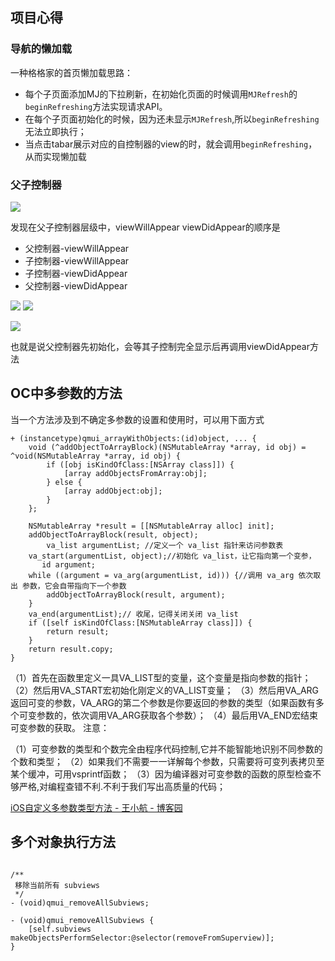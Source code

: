 ## 项目心得


### 导航的懒加载

一种格格家的首页懒加载思路：

* 每个子页面添加MJ的下拉刷新，在初始化页面的时候调用`MJRefresh`的`beginRefreshing`方法实现请求API。
* 在每个子页面初始化的时候，因为还未显示`MJRefresh`,所以`beginRefreshing`无法立即执行；
* 当点击tabar展示对应的自控制器的view的时，就会调用`beginRefreshing`，从而实现懒加载



### 父子控制器

![](https://i.loli.net/2018/11/01/5bda6e1f95c7b.jpg)

发现在父子控制器层级中，viewWillAppear  viewDidAppear的顺序是

* 父控制器-viewWillAppear
* 子控制器-viewWillAppear
* 子控制器-viewDidAppear
* 父控制器-viewDidAppear

![](https://i.loli.net/2018/11/01/5bda6d5712fd0.jpg)
![](https://i.loli.net/2018/11/01/5bda6d752be2f.jpg)

![](https://i.loli.net/2018/11/01/5bda6d4b26216.jpg)

也就是说父控制器先初始化，会等其子控制完全显示后再调用viewDidAppear方法





## OC中多参数的方法

当一个方法涉及到不确定多参数的设置和使用时，可以用下面方式


```objc
+ (instancetype)qmui_arrayWithObjects:(id)object, ... {
    void (^addObjectToArrayBlock)(NSMutableArray *array, id obj) = ^void(NSMutableArray *array, id obj) {
        if ([obj isKindOfClass:[NSArray class]]) {
            [array addObjectsFromArray:obj];
        } else {
            [array addObject:obj];
        }
    };
    
    NSMutableArray *result = [[NSMutableArray alloc] init];
    addObjectToArrayBlock(result, object);
        va_list argumentList; //定义一个 va_list 指针来访问参数表  
    va_start(argumentList, object);//初始化 va_list，让它指向第一个变参，
       id argument;
    while ((argument = va_arg(argumentList, id))) {//调用 va_arg 依次取出 参数，它会自带指向下一个参数  
        addObjectToArrayBlock(result, argument);
    }
    va_end(argumentList);// 收尾，记得关闭关闭 va_list  
    if ([self isKindOfClass:[NSMutableArray class]]) {
        return result;
    }
    return result.copy;
}

```


（1）首先在函数里定义一具VA_LIST型的变量，这个变量是指向参数的指针；
（2）然后用VA_START宏初始化刚定义的VA_LIST变量；
（3）然后用VA_ARG返回可变的参数，VA_ARG的第二个参数是你要返回的参数的类型（如果函数有多个可变参数的，依次调用VA_ARG获取各个参数）；
（4）最后用VA_END宏结束可变参数的获取。
注意：

（1）可变参数的类型和个数完全由程序代码控制,它并不能智能地识别不同参数的个数和类型；
（2）如果我们不需要一一详解每个参数，只需要将可变列表拷贝至某个缓冲，可用vsprintf函数；
（3）因为编译器对可变参数的函数的原型检查不够严格,对编程查错不利.不利于我们写出高质量的代码；


[iOS自定义多参数类型方法 - 王小航 - 博客园](https://www.cnblogs.com/wanghang/p/6298878.html)




## 多个对象执行方法

```objc

/**
 移除当前所有 subviews
 */
- (void)qmui_removeAllSubviews;

- (void)qmui_removeAllSubviews {
    [self.subviews makeObjectsPerformSelector:@selector(removeFromSuperview)];
}

```
